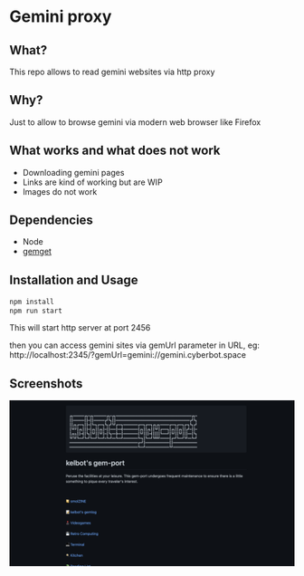 # Gemini proxy

## What?

This repo allows to read gemini websites via http proxy

## Why?

Just to allow to browse gemini via modern web browser like Firefox

## What works and what does not work

* Downloading gemini pages
* Links are kind of working but are WIP
* Images do not work

## Dependencies

* Node
* [gemget](https://github.com/makeworld-the-better-one/gemget)

## Installation and Usage
```
npm install
npm run start
```

This will start http server at port 2456

then you can access gemini sites via gemUrl parameter in URL, eg:
http://localhost:2345/?gemUrl=gemini://gemini.cyberbot.space

## Screenshots

![screenshot](screenshot.png)